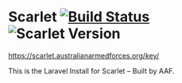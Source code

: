 # Scarlet [![Build Status](https://travis-ci.org/sifex/scarlet.australianarmedforces.org.svg?branch=locomotive)](https://travis-ci.org/sifex/scarlet.australianarmedforces.org) ![Scarlet Version](https://scarlet.australianarmedforces.org/api/build-badge)
https://scarlet.australianarmedforces.org/key/

This is the Laravel Install for Scarlet – Built by AAF.
